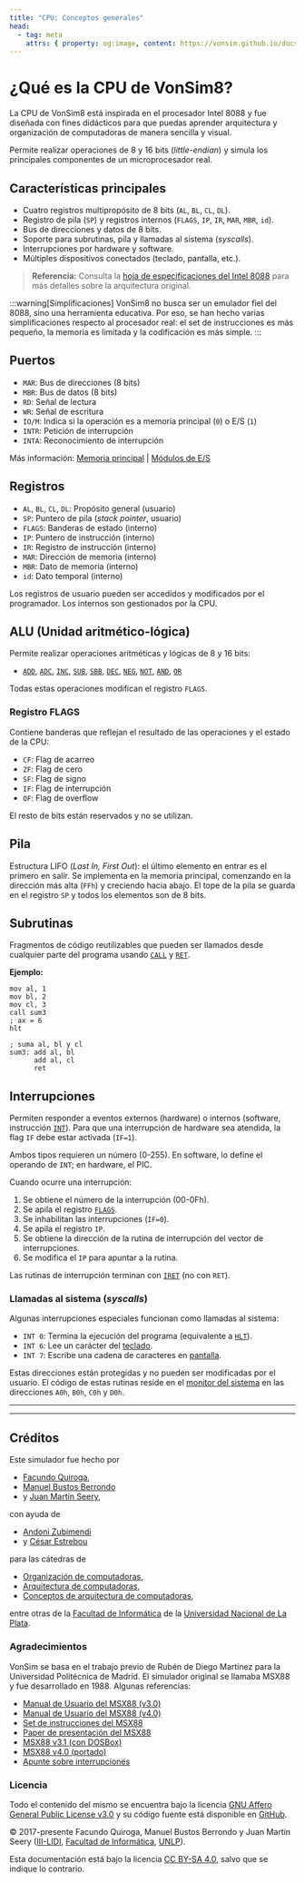 ```yaml
---
title: "CPU: Conceptos generales"
head:
  - tag: meta
    attrs: { property: og:image, content: https://vonsim.github.io/docs/og/cpu.png }
---
```




# ¿Qué es la CPU de VonSim8?

La CPU de VonSim8 está inspirada en el procesador Intel 8088 y fue diseñada con fines didácticos para que puedas aprender arquitectura y organización de computadoras de manera sencilla y visual.

Permite realizar operaciones de 8 y 16 bits (_little-endian_) y simula los principales componentes de un microprocesador real.

## Características principales

- Cuatro registros multipropósito de 8 bits (`AL`, `BL`, `CL`, `DL`).
- Registro de pila (`SP`) y registros internos (`FLAGS`, `IP`, `IR`, `MAR`, `MBR`, `id`).
- Bus de direcciones y datos de 8 bits.
- Soporte para subrutinas, pila y llamadas al sistema (_syscalls_).
- Interrupciones por hardware y software.
- Múltiples dispositivos conectados (teclado, pantalla, etc.).

> **Referencia:** Consulta la [hoja de especificaciones del Intel 8088](https://www.ceibo.com/eng/datasheets/Intel-8088-Data-Sheet.pdf) para más detalles sobre la arquitectura original.

:::warning[Simplificaciones]
VonSim8 no busca ser un emulador fiel del 8088, sino una herramienta educativa. Por eso, se han hecho varias simplificaciones respecto al procesador real: el set de instrucciones es más pequeño, la memoria es limitada y la codificación es más simple.
:::



## Puertos

- `MAR`: Bus de direcciones (8 bits)
- `MBR`: Bus de datos (8 bits)
- `RD`: Señal de lectura
- `WR`: Señal de escritura
- `IO/M`: Indica si la operación es a memoria principal (`0`) o E/S (`1`)
- `INTR`: Petición de interrupción
- `INTA`: Reconocimiento de interrupción

Más información: [Memoria principal](/VonSim8/docs/memory/) | [Módulos de E/S](/VonSim8/docs/io/modules/)



## Registros

- `AL`, `BL`, `CL`, `DL`: Propósito general (usuario)
- `SP`: Puntero de pila (_stack pointer_, usuario)
- `FLAGS`: Banderas de estado (interno)
- `IP`: Puntero de instrucción (interno)
- `IR`: Registro de instrucción (interno)
- `MAR`: Dirección de memoria (interno)
- `MBR`: Dato de memoria (interno)
- `id`: Dato temporal (interno)

Los registros de usuario pueden ser accedidos y modificados por el programador. Los internos son gestionados por la CPU.



## ALU (Unidad aritmético-lógica)

Permite realizar operaciones aritméticas y lógicas de 8 y 16 bits:

- [`ADD`](/VonSim8/VonSim8/docs/cpu/instructions/add/), [`ADC`](/VonSim8/docs/cpu/instructions/adc/), [`INC`](/VonSim8/docs/cpu/instructions/inc/), [`SUB`](/VonSim8/docs/cpu/instructions/sub/), [`SBB`](/VonSim8/docs/cpu/instructions/sbb/), [`DEC`](/VonSim8/docs/cpu/instructions/dec/), [`NEG`](/VonSim8/docs/cpu/instructions/neg/), [`NOT`](/VonSim8/docs/cpu/instructions/not/), [`AND`](/VonSim8/docs/cpu/instructions/and/), [`OR`](/VonSim8/docs/cpu/instructions/or/)

Todas estas operaciones modifican el registro `FLAGS`.



### Registro FLAGS

Contiene banderas que reflejan el resultado de las operaciones y el estado de la CPU:

- `CF`: Flag de acarreo
- `ZF`: Flag de cero
- `SF`: Flag de signo
- `IF`: Flag de interrupción
- `OF`: Flag de overflow

El resto de bits están reservados y no se utilizan.



## Pila

Estructura LIFO (_Last In, First Out_): el último elemento en entrar es el primero en salir. Se implementa en la memoria principal, comenzando en la dirección más alta (`FFh`) y creciendo hacia abajo. El tope de la pila se guarda en el registro `SP` y todos los elementos son de 8 bits.



## Subrutinas

Fragmentos de código reutilizables que pueden ser llamados desde cualquier parte del programa usando [`CALL`](/VonSim8/docs/cpu/instructions/call/) y [`RET`](/VonSim8/docs/cpu/instructions/ret/).

**Ejemplo:**

```vonsim
mov al, 1
mov bl, 2
mov cl, 3
call sum3
; ax = 6
hlt

; suma al, bl y cl
sum3: add al, bl
      add al, cl
      ret
```



## Interrupciones

Permiten responder a eventos externos (hardware) o internos (software, instrucción [`INT`](/VonSim8/docs/cpu/instructions/int/)). Para que una interrupción de hardware sea atendida, la flag `IF` debe estar activada (`IF=1`).

Ambos tipos requieren un número (0-255). En software, lo define el operando de `INT`; en hardware, el PIC.

Cuando ocurre una interrupción:

1. Se obtiene el número de la interrupción (00-0Fh).
2. Se apila el registro [`FLAGS`](#flags).
3. Se inhabilitan las interrupciones (`IF=0`).
4. Se apila el registro `IP`.
5. Se obtiene la dirección de la rutina de interrupción del vector de interrupciones.
6. Se modifica el `IP` para apuntar a la rutina.

Las rutinas de interrupción terminan con [`IRET`](/VonSim8/docs/cpu/instructions/iret/) (no con `RET`).



### Llamadas al sistema (_syscalls_)

Algunas interrupciones especiales funcionan como llamadas al sistema:

- `INT 0`: Termina la ejecución del programa (equivalente a [`HLT`](/VonSim8/docs/cpu/instructions/hlt/)).
- `INT 6`: Lee un carácter del [teclado](/VonSim8/docs/io/devices/keyboard/).
- `INT 7`: Escribe una cadena de caracteres en [pantalla](/VonSim8/docs/io/devices/screen/).

Estas direcciones están protegidas y no pueden ser modificadas por el usuario. El código de estas rutinas reside en el [monitor del sistema](/VonSim8/docs/memory/) en las direcciones `A0h`, `B0h`, `C0h` y `D0h`.

---

---

## Créditos

Este simulador fue hecho por

- [Facundo Quiroga](http://facundoq.github.io/),
- [Manuel Bustos Berrondo](https://github.com/manuelbb)
- y [Juan Martín Seery](https://juanm04.com),

con ayuda de

- [Andoni Zubimendi](https://github.com/AndoniZubimendi)
- y [César Estrebou](https://github.com/cesarares)

para las cátedras de

- [Organización de computadoras](http://weblidi.info.unlp.edu.ar/catedras/organiza/),
- [Arquitectura de computadoras](http://weblidi.info.unlp.edu.ar/catedras/arquitecturaP2003/),
- [Conceptos de arquitectura de computadoras](http://weblidi.info.unlp.edu.ar/catedras/ConArqCom/),

entre otras de la [Facultad de Informática](https://info.unlp.edu.ar/) de la [Universidad Nacional de La Plata](https://www.unlp.edu.ar/).

### Agradecimientos

VonSim se basa en el trabajo previo de Rubén de Diego Martínez para la Universidad Politécnica de Madrid. El simulador original se llamaba MSX88 y fue desarrollado en 1988. Algunas referencias:

- [Manual de Usuario del MSX88 (v3.0)](/VonSim8/docs/msx88/Manual-MSX88-v3.pdf)
- [Manual de Usuario del MSX88 (v4.0)](/VonSim8/docs/msx88/Manual-MSX88-v4.pdf)
- [Set de instrucciones del MSX88](/VonSim8/docs/msx88/set-instr-MSX88.PDF)
- [Paper de presentación del MSX88](/VonSim8/docs/msx88/msx88-original-paper.pdf)
- [MSX88 v3.1 (con DOSBox)](/VonSim8/docs/msx88/MSX88Portable.zip)
- [MSX88 v4.0 (portado)](/VonSim8/docs/msx88/msx88_2017.rar)
- [Apunte sobre interrupciones](/VonSim8/docs/msx88/apunte-interrupciones.pdf)

### Licencia

Todo el contenido del mismo se encuentra bajo la licencia [GNU Affero General Public License v3.0](https://github.com/ruiz-jose/VonSim8/blob/main/LICENSE) y su código fuente está disponible en [GitHub](https://github.com/ruiz-jose/VonSim8).

&copy; 2017-presente Facundo Quiroga, Manuel Bustos Berrondo y Juan Martín Seery ([III-LIDI](https://weblidi.info.unlp.edu.ar/), [Facultad de Informática](https://info.unlp.edu.ar/), [UNLP](https://unlp.edu.ar/)).

Esta documentación está bajo la licencia [CC BY-SA 4.0](https://creativecommons.org/licenses/by-sa/4.0/), salvo que se indique lo contrario.

